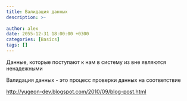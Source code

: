 ```yaml
---
title: Валидация данных
description: >-
  
author: alex
date: 2055-12-31 18:00:00 +0300
categories: [Basics]
tags: []
---
```


Данные, которые поступают к нам в систему из вне являются ненадежными

Валидация данных - это процесс проверки данных на соответствие

http://yugeon-dev.blogspot.com/2010/09/blog-post.html
